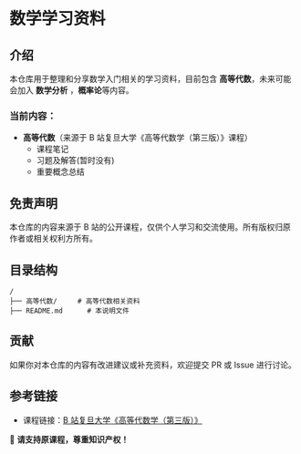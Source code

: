 # 数学学习资料

## 介绍

本仓库用于整理和分享数学入门相关的学习资料，目前包含 **高等代数**，未来可能会加入 **数学分析** ，**概率论**等内容。

### 当前内容：

- **高等代数**（来源于 B 站复旦大学《高等代数学（第三版）》课程）
  - 课程笔记
  - 习题及解答(暂时没有)
  - 重要概念总结

## 免责声明

本仓库的内容来源于 B 站的公开课程，仅供个人学习和交流使用。所有版权归原作者或相关权利方所有。

## 目录结构

```
/
├── 高等代数/     # 高等代数相关资料
├── README.md      # 本说明文件
```

## 贡献

如果你对本仓库的内容有改进建议或补充资料，欢迎提交 PR 或 Issue 进行讨论。

## 参考链接

- 课程链接：[B 站复旦大学《高等代数学（第三版）》](https://search.bilibili.com/all?keyword=%E9%AB%98%E7%AD%89%E4%BB%A3%E6%95%B0&from_source=webtop_search&spm_id_from=333.1007&search_source=2)

📌 **请支持原课程，尊重知识产权！**
